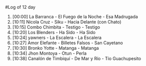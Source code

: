 #Log of 12 day

1. [00:00] La Barranca - El Fuego de la Noche - Esa Madrugada
1. [10:11] Nicola Cruz - Siku - Hacia Delante (con Chato)
1. [10:15] Combo Chimbita - Testigo - Testigo
1. [10:20] Los Blenders - Ha Sido - Ha Sido
1. [10:24] yawners - La Escalera - La Escalera
1. [10:27] Amor Elefante - Billetes Falsos - San Cayetano
1. [10:30] Bronko Yotte - Matanga - Matanga
1. [10:34] Jhon Montoya - Otun - Perla
1. [10:38] Canalón de Timbiquí - De Mar y Río - Tío Guachupesito
